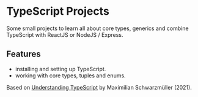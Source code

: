 # TypeScript Projects

Some small projects to learn all about core types, generics and combine TypeScript with ReactJS or NodeJS / Express.

## Features

- installing and setting up TypeScript.
- working with core types, tuples and enums.

Based on [Understanding TypeScript](https://www.udemy.com/course/understanding-typescript/) by Maximilian Schwarzmüller (2021).
